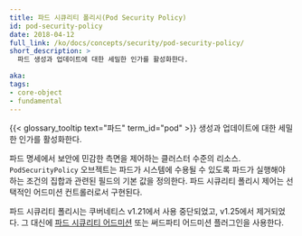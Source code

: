 ```yaml
---
title: 파드 시큐리티 폴리시(Pod Security Policy)
id: pod-security-policy
date: 2018-04-12
full_link: /ko/docs/concepts/security/pod-security-policy/
short_description: >
  파드 생성과 업데이트에 대한 세밀한 인가를 활성화한다.

aka: 
tags:
- core-object
- fundamental
---
```

 {{< glossary_tooltip text="파드" term_id="pod" >}} 생성과 업데이트에 대한 세밀한 인가를 활성화한다.

<!--more--> 

파드 명세에서 보안에 민감한 측면을 제어하는 클러스터 수준의 리소스. `PodSecurityPolicy` 오브젝트는 파드가 시스템에 수용될 수 있도록 파드가 실행해야 하는 조건의 집합과 관련된 필드의 기본 값을 정의한다. 파드 시큐리티 폴리시 제어는 선택적인 어드미션 컨트롤러로서 구현된다.

파드 시큐리티 폴리시는 쿠버네티스 v1.21에서 사용 중단되었고, v1.25에서 제거되었다.
그 대신에 [파드 시큐리티 어드미션](/ko/docs/concepts/security/pod-security-admission/) 또는 써드파티 어드미션 플러그인을 사용한다.
